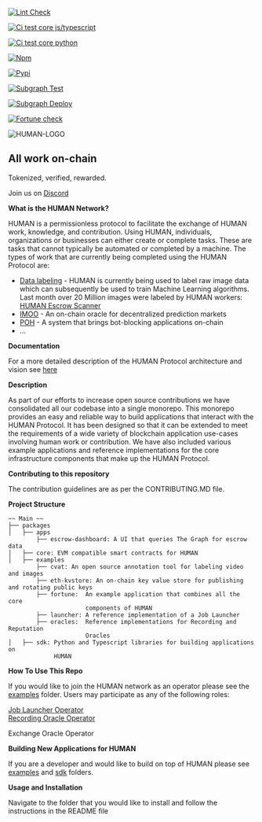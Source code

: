 [![Lint Check](https://github.com/humanprotocol/human-protocol/actions/workflows/ci-lint.yaml/badge.svg)](https://github.com/humanprotocol/human-protocol/actions/workflows/ci-lint.yaml)

[![Ci test core js/typescript](https://github.com/humanprotocol/human-protocol/actions/workflows/ci-test-core.yaml/badge.svg)](https://github.com/humanprotocol/human-protocol/actions/workflows/ci-test-core.yaml)

[![Ci test core python](https://github.com/humanprotocol/human-protocol/actions/workflows/ci-test-python-sdk.yaml/badge.svg)](https://github.com/humanprotocol/human-protocol/actions/workflows/ci-test-python-sdk.yaml)

[![Npm](https://github.com/humanprotocol/human-protocol/actions/workflows/cd-core.yaml/badge.svg)](https://github.com/humanprotocol/human-protocol/actions/workflows/cd-core.yaml)

[![Pypi](https://github.com/humanprotocol/human-protocol/actions/workflows/cd-python-sdk.yaml/badge.svg)](https://github.com/humanprotocol/human-protocol/actions/workflows/cd-python-sdk.yaml)

[![Subgraph Test](https://github.com/humanprotocol/human-protocol/actions/workflows/ci-test-subgraph.yaml/badge.svg)](https://github.com/humanprotocol/human-protocol/actions/workflows/ci-test-subgraph.yaml) 

[![Subgraph Deploy](https://github.com/humanprotocol/human-protocol/actions/workflows/cd-subgraph.yaml/badge.svg)](https://github.com/humanprotocol/human-protocol/actions/workflows/cd-subgraph.yaml) 

[![Fortune check](https://github.com/humanprotocol/human-protocol/actions/workflows/ci-test-fortune.yaml/badge.svg)](https://github.com/humanprotocol/human-protocol/actions/workflows/ci-test-fortune.yaml)

![HUMAN-LOGO](https://user-images.githubusercontent.com/104898604/201488028-2b0f29cb-c620-484f-991f-4a8b16efd7cc.png)


<h2>All work on-chain</h2>

Tokenized, verified, rewarded.

Join us on [Discord](http://hmt.ai/discord)

**What is the HUMAN Network?**

HUMAN is a permissionless protocol to facilitate the exchange of HUMAN work, knowledge, and contribution.  Using HUMAN, individuals, organizations or businesses can either create or complete tasks.  These are tasks that cannot typically be automated or completed by a machine.  The types of work that are currently being completed using the HUMAN Protocol are:



* [Data labeling](https://app.humanprotocol.org/) - HUMAN is currently being used to label raw image data which can subsequently be used to train Machine Learning algorithms.  Last month over 20 Million images were labeled by HUMAN workers: [HUMAN Escrow Scanner](https://dashboard.humanprotocol.org/)
* [IMOO](https://www.humanprotocol.org/imoo) - An on-chain oracle for decentralized prediction markets 
* [POH](https://www.humanprotocol.org/proof-of-humanity) - A system that brings bot-blocking applications on-chain
* …

**Documentation**

For a more detailed description of the HUMAN Protocol architecture and vision see [here](https://github.com/humanprotocol/.github/wiki)

**Description**

As part of our efforts to increase open source contributions we have consolidated all our codebase into a single monorepo.  This monorepo provides an easy and reliable way to  build applications that interact with the HUMAN Protocol.  It has been designed so that it can be extended to meet the requirements of a wide variety of blockchain application use-cases involving human work or contribution.  We have also included various example applications and reference implementations for the core infrastructure components that make up the HUMAN Protocol.


**Contributing to this repository**

The contribution guidelines are as per the CONTRIBUTING.MD file.

**Project Structure**

```
~~ Main ~~
├── packages
│   ├── apps
	    ├── escrow-dashboard: A UI that queries The Graph for escrow data 
│   ├── core: EVM compatible smart contracts for HUMAN
│   ├── examples
	    ├── cvat: An open source annotation tool for labeling video and images
		├── eth-kvstore: An on-chain key value store for publishing and rotating public keys
	    ├── fortune:  An example application that combines all the core 
                      components of HUMAN
	    ├── launcher: A reference implementation of a Job Launcher 
	    ├── oracles:  Reference implementations for Recording and Reputation
                      Oracles
│   ├── sdk: Python and Typescript libraries for building applications on
             HUMAN
```


**How To Use This Repo**

If you would like to join the HUMAN network as an operator please see the [examples](https://github.com/humanprotocol/human-protocol/tree/main/packages/examples) folder.  Users may participate as any of the following roles:  

[Job Launcher Operator](https://github.com/humanprotocol/human-protocol/tree/main/packages/examples/launcher) \
[Recording Oracle Operator](https://github.com/humanprotocol/human-protocol/tree/main/packages/examples/oracles/recording)

Exchange Oracle Operator

**Building New Applications for HUMAN**

If you are a developer and would like to build on top of HUMAN please see [examples](https://github.com/humanprotocol/human-protocol/tree/main/packages/examples) and [sdk](https://github.com/humanprotocol/human-protocol/tree/main/packages/sdk) folders.

**Usage and Installation**

Navigate to the folder that you would like to install and follow the instructions in the README file
